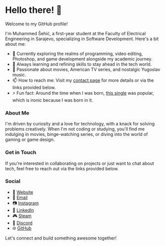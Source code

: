 # Hello there! 👋

Welcome to my GitHub profile!

I'm Muhammed Šehić, a first-year student at the Faculty of Electrical Engineering in Sarajevo, specializing in Software Development. Here's a bit about me:

- 🔭 Currently exploring the realms of programming, video editing, Photoshop, and game development alongside my academic journey.
- 🌱 Always learning and refining skills to stay ahead in the tech world.
- 💬 Passionate about movies, American TV series, and nostalgic Yugoslav music.
- 📫 How to reach me: Visit my [contact page](https://muxbh28.github.io/) for more details or via the links provided below.
- ⚡ Fun fact: Around the time when I was born, [this single](https://youtu.be/4XvoXmcmVyQ) was popular, which is ironic because I was born in it.

### About Me

I'm driven by curiosity and a love for technology, with a knack for solving problems creatively. When I'm not coding or studying, you'll find me indulging in movies, binge-watching series, or diving into the world of gaming or game design.

### Get in Touch

If you're interested in collaborating on projects or just want to chat about tech, feel free to reach out via the links provided below.

### Social
- 🔗 [Website](https://muxbh28.github.io/)
- 📧 [Email](mailto:sehicmuhammed7@proton.me)
- 📷 [Instagram](https://www.instagram.com/m.shc28/)
- 💼 [LinkedIn](https://www.linkedin.com/in/muhammed-šehić-31a7b6175/)
- 🎮 [Steam](https://steamcommunity.com/id/muxbh28)
- 💬 [Discord](https://discord.com/users/455800304059809803)
- 🌐 [GitHub](https://github.com/MuxBH28)

Let's connect and build something awesome together!
